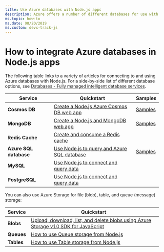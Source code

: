 ```yaml
---
title: Use Azure databases with Node.js apps
description: Azure offers a number of different databases for use with web and other Node.js apps.
ms.topic: how-to
ms.date: 08/20/2019
ms.custom: devx-track-js
---
```


# How to integrate Azure databases in Node.js apps

The following table links to a variety of articles for connecting to and using Azure databases with Node.js. For a side-by-side list of different database options, see [Databases - Fully managed intelligent database services](https://azure.microsoft.com/product-categories/databases/).

| Service | Quickstart | Samples |
| --- | --- | --- |
| **Cosmos DB** | [Create a Node.js Azure Cosmos DB web app](/azure/cosmos-db/create-sql-api-nodejs) | [Samples](/samples/browse/?languages=javascript%252cnodejs&products=azure-cosmos-db) |
| **MongoDB** | [Create a Node.js and MongoDB web app](/azure/app-service-web/app-service-web-tutorial-nodejs-mongodb-app) | [Samples](/samples/browse/?languages=javascript%252cnodejs&term=Mongo%2bDB) |
| **Redis Cache** | [Create and consume a Redis cache](/azure/redis-cache/cache-nodejs-get-started) | |
| **Azure SQL database** | [Use Node.js to query and Azure SQL database](/azure/sql-database/sql-database-connect-query-nodejs) | [Samples](/samples/browse/?languages=javascript%252cnodejs&products=azure-sql-database) | |
| **MySQL** | [Use Node.js to connect and query data](/azure/mysql/connect-nodejs) | |
| **PostgreSQL** | [Use Node.js to connect and query data](/azure/postgresql/connect-nodejs) | |

You can also use Azure Storage for file (blob), table, and queue (message) storage:

| Service | Quickstart |
| --- | --- |
| **Blobs** | [Upload, download, list, and delete blobs using Azure Storage v10 SDK for JavaScript](/azure/storage/blobs/storage-quickstart-blobs-nodejs-v10) |
| **Queues** | [How to use Queue storage from Node.js](/azure/storage/queues/storage-nodejs-how-to-use-queues) |
| **Tables** | [How to use Table storage from Node.js](/azure/cosmos-db/table-storage-how-to-use-nodejs) |